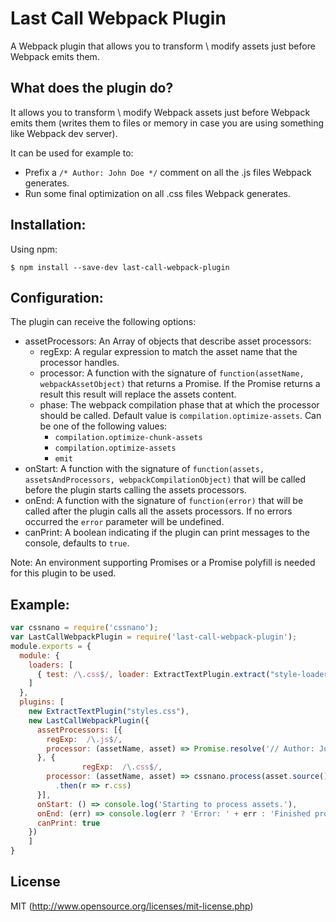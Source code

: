 # Last Call Webpack Plugin

A Webpack plugin that allows you to transform \ modify assets just before Webpack emits them.

## What does the plugin do?

It allows you to transform \ modify Webpack assets just before Webpack emits them (writes them to files or memory in case you are using something like Webpack dev server).

It can be used for example to:
* Prefix a ``` /* Author: John Doe */ ``` comment on all the .js files Webpack generates.
* Run some final optimization on all .css files Webpack generates.

## Installation:

Using npm:
```shell
$ npm install --save-dev last-call-webpack-plugin
```

## Configuration:

The plugin can receive the following options:
* assetProcessors: An Array of objects that describe asset processors:
  * regExp: A regular expression to match the asset name that the processor handles.
  * processor: A function with the signature of ``` function(assetName, webpackAssetObject) ``` that returns a Promise. If the Promise returns a result this result will replace the assets content.
  * phase: The webpack compilation phase that at which the processor should be called. Default value is `compilation.optimize-assets`. Can be one of the following values:
    * `compilation.optimize-chunk-assets`
    * `compilation.optimize-assets`
    * `emit`
* onStart: A function with the signature of ``` function(assets, assetsAndProcessors, webpackCompilationObject) ``` that will be called before the plugin starts calling the assets processors.
* onEnd: A function with the signature of ``` function(error) ``` that will be called after the plugin calls all the assets processors. If no errors occurred the ``` error ``` parameter will be undefined.
* canPrint: A boolean indicating if the plugin can print messages to the console, defaults to `true`.

Note: An environment supporting Promises or a Promise polyfill is needed for this plugin to be used.

## Example:

``` javascript
var cssnano = require('cssnano');
var LastCallWebpackPlugin = require('last-call-webpack-plugin');
module.exports = {
  module: {
    loaders: [
      { test: /\.css$/, loader: ExtractTextPlugin.extract("style-loader", "css-loader") }
    ]
  },
  plugins: [
    new ExtractTextPlugin("styles.css"),
    new LastCallWebpackPlugin({
      assetProcessors: [{
        regExp:  /\.js$/,
        processor: (assetName, asset) => Promise.resolve('// Author: John Doe \n' + asset.source())
      }, {
				regExp:  /\.css$/,
        processor: (assetName, asset) => cssnano.process(asset.source())
          .then(r => r.css)
      }],
      onStart: () => console.log('Starting to process assets.'),
      onEnd: (err) => console.log(err ? 'Error: ' + err : 'Finished processing assets.'),
      canPrint: true
    })
	]
}
```

## License

MIT (http://www.opensource.org/licenses/mit-license.php)